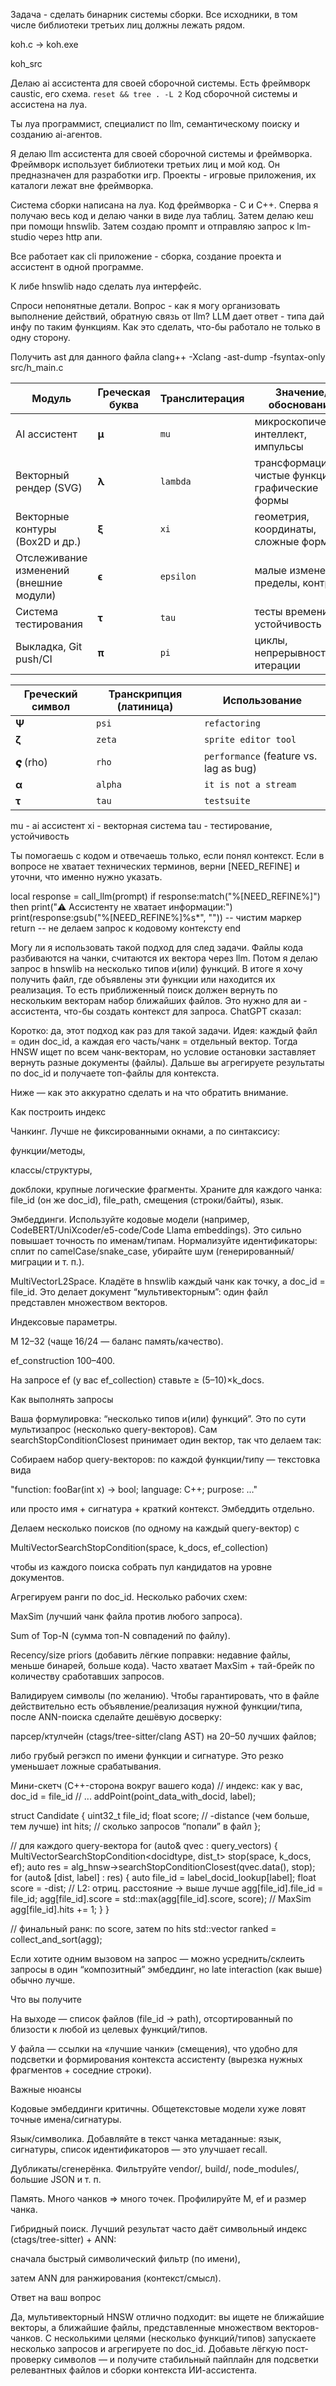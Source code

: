 Задача - сделать бинарник системы сборки. 
Все исходники, в том числе библиотеки третьих лиц должны лежать рядом.

koh.c -> koh.exe

koh_src

Делаю ai ассистента для своей сборочной системы. Есть фреймворк caustic, его схема.
`reset && tree . -L 2`
Код сборочной системы и ассистена на луа.

Ты луа программист, специалист по llm, семантическому поиску и созданию 
ai-агентов.

Я делаю llm ассистента для своей сборочной системы и фреймворка. 
Фреймворк использует библиотеки третьих лиц и мой код. Он предназначен для
разработки игр. Проекты - игровые приложения, их каталоги лежат вне фреймворка.

Система сборки написана на луа. Код фреймворка - C и С++. 
Сперва я получаю весь код и делаю чанки в виде луа таблиц. 
Затем делаю кеш при помощи hnswlib. 
Затем создаю промпт и отправляю запрос к lm-studio через http апи.

Все работает как cli приложение - сборка, создание проекта и ассистент в одной
программе.

К либе hnswlib надо сделать луа интерфейс.

Спроси непонятные детали.
Вопрос - как я могу организовать выполнение действий, обратную связь от llm?
LLM дает ответ - типа дай инфу по таким функциям. Как это сделать, что-бы 
работало не только в одну сторону.

Получить ast для данного файла
clang++ -Xclang -ast-dump -fsyntax-only src/h_main.c


| Модуль                                  | Греческая буква | Транслитерация | Значение/обоснование                             |
| --------------------------------------- | --------------- | -------------- | ------------------------------------------------ |
| AI ассистент                            | **μ**           | `mu`           | микроскопический интеллект, импульсы             |
| Векторный рендер (SVG)                  | **λ**           | `lambda`       | трансформации, чистые функции, графические формы |
| Векторные контуры (Box2D и др.)         | **ξ**           | `xi`           | геометрия, координаты, сложные формы             |
| Отслеживание изменений (внешние модули) | **ϵ**           | `epsilon`      | малые изменения, пределы, контроль               |
| Система тестирования                    | **τ**           | `tau`          | тесты времени, устойчивость                      |
| Выкладка, Git push/CI                   | **π**           | `pi`           | циклы, непрерывность, итерации                   |

| Греческий символ | Транскрипция (латиница) | Использование                          |
| ---------------- | ----------------------- | -------------------------------------- |
| **Ψ**            | `psi`                   | `refactoring`                          |
| **ζ**            | `zeta`                  | `sprite editor tool`                   |
| **𝝇** (rho)     | `rho`                   | `performance` (feature vs. lag as bug) |
| **α**            | `alpha`                 | `it is not a stream`                   |
| **τ**            | `tau`                   | `testsuite`                            |

mu - ai ассистент
xi - векторная система
tau - тестирование, устойчивость

Ты помогаешь с кодом и отвечаешь только, если понял контекст. Если в вопросе не
хватает технических терминов, верни [NEED_REFINE] и уточни, что именно нужно
указать.

local response = call_llm(prompt)
if response:match("%[NEED_REFINE%]") then
  print("⚠️  Ассистенту не хватает информации:")
  print(response:gsub("%[NEED_REFINE%]%s*", "")) -- чистим маркер
  return  -- не делаем запрос к кодовому контексту
end



Могу ли я использовать такой подход для след задачи. Файлы кода разбиваются на чанки, считаются их вектора через llm. Потом я делаю запрос в hnswlib на несколько типов и(или) функций. В итоге я хочу получить файл, где объявлены эти функции или находится их реализация. То есть приближенный поиск должен вернуть по нескольким векторам набор ближайших файлов. Это нужно для аи - ассистента, что-бы создать контекст для запроса.
ChatGPT сказал:

Коротко: да, этот подход как раз для такой задачи.
Идея: каждый файл = один doc_id, а каждая его часть/чанк = отдельный вектор. Тогда HNSW ищет по всем чанк-векторам, но условие остановки заставляет вернуть разные документы (файлы). Дальше вы агрегируете результаты по doc_id и получаете топ-файлы для контекста.

Ниже — как это аккуратно сделать и на что обратить внимание.

Как построить индекс

Чанкинг.
Лучше не фиксированными окнами, а по синтаксису:

функции/методы,

классы/структуры,

докблоки, крупные логические фрагменты.
Храните для каждого чанка: file_id (он же doc_id), file_path, смещения (строки/байты), язык.

Эмбеддинги.
Используйте кодовые модели (например, CodeBERT/UniXcoder/e5-code/Code Llama embeddings). Это сильно повышает точность по именам/типам.
Нормализуйте идентификаторы: сплит по camelCase/snake_case, убирайте шум (генерированный/миграции и т. п.).

MultiVectorL2Space.
Кладёте в hnswlib каждый чанк как точку, а doc_id = file_id.
Это делает документ “мультивекторным”: один файл представлен множеством векторов.

Индексовые параметры.

M 12–32 (чаще 16/24 — баланс память/качество).

ef_construction 100–400.

На запросе ef (у вас ef_collection) ставьте ≥ (5–10)×k_docs.

Как выполнять запросы

Ваша формулировка: “несколько типов и(или) функций”. Это по сути мультизапрос (несколько query-векторов). Сам searchStopConditionClosest принимает один вектор, так что делаем так:

Собираем набор query-векторов: по каждой функции/типу — текстовка вида

"function: fooBar(int x) -> bool; language: C++; purpose: …"


или просто имя + сигнатура + краткий контекст. Эмбеддить отдельно.

Делаем несколько поисков (по одному на каждый query-вектор) c

MultiVectorSearchStopCondition(space, k_docs, ef_collection)


чтобы из каждого поиска собрать пул кандидатов на уровне документов.

Агрегируем ранги по doc_id. Несколько рабочих схем:

MaxSim (лучший чанк файла против любого запроса).

Sum of Top-N (сумма топ-N совпадений по файлу).

Recency/size priors (добавить лёгкие поправки: недавние файлы, меньше бинарей, больше кода).
Часто хватает MaxSim + тай-брейк по количеству сработавших запросов.

Валидируем символы (по желанию).
Чтобы гарантировать, что в файле действительно есть объявление/реализация нужной функции/типа, после ANN-поиска сделайте дешёвую досверку:

парсер/ктулчейн (ctags/tree-sitter/clang AST) на 20–50 лучших файлов;

либо грубый регэксп по имени функции и сигнатуре.
Это резко уменьшает ложные срабатывания.

Мини-скетч (C++-сторона вокруг вашего кода)
// индекс: как у вас, doc_id = file_id
// ... addPoint(point_data_with_docid, label);

struct Candidate {
    uint32_t file_id;
    float score; // -distance (чем больше, тем лучше)
    int hits;    // сколько запросов “попали” в файл
};

// для каждого query-вектора
for (auto& qvec : query_vectors) {
    MultiVectorSearchStopCondition<docidtype, dist_t> stop(space, k_docs, ef);
    auto res = alg_hnsw->searchStopConditionClosest(qvec.data(), stop);
    for (auto& [dist, label] : res) {
        auto file_id = label_docid_lookup[label];
        float score = -dist; // L2: отриц. расстояние -> выше лучше
        agg[file_id].file_id = file_id;
        agg[file_id].score = std::max(agg[file_id].score, score); // MaxSim
        agg[file_id].hits  += 1;
    }
}

// финальный ранк: по score, затем по hits
std::vector<Candidate> ranked = collect_and_sort(agg);


Если хотите одним вызовом на запрос — можно усреднить/склеить запросы в один “композитный” эмбеддинг, но late interaction (как выше) обычно лучше.

Что вы получите

На выходе — список файлов (file_id -> path), отсортированный по близости к любой из целевых функций/типов.

У файла — ссылки на «лучшие чанки» (смещения), что удобно для подсветки и формирования контекста ассистенту (вырезка нужных фрагментов + соседние строки).

Важные нюансы

Кодовые эмбеддинги критичны. Общетекстовые модели хуже ловят точные имена/сигнатуры.

Язык/символика. Добавляйте в текст чанка метаданные: язык, сигнатуры, список идентификаторов — это улучшает recall.

Дубликаты/сгенерёнка. Фильтруйте vendor/, build/, node_modules/, большие JSON и т. п.

Память. Много чанков ⇒ много точек. Профилируйте M, ef и размер чанка.

Гибридный поиск. Лучший результат часто даёт символьный индекс (ctags/tree-sitter) + ANN:

сначала быстрый символический фильтр (по имени),

затем ANN для ранжирования (контекст/смысл).

Ответ на ваш вопрос

Да, мультивекторный HNSW отлично подходит: вы ищете не ближайшие векторы, а ближайшие файлы, представленные множеством векторов-чанков. С несколькими целями (несколько функций/типов) запускаете несколько запросов и агрегируете по doc_id. Добавьте лёгкую пост-проверку символов — и получите стабильный пайплайн для подсветки релевантных файлов и сборки контекста ИИ-ассистента.

